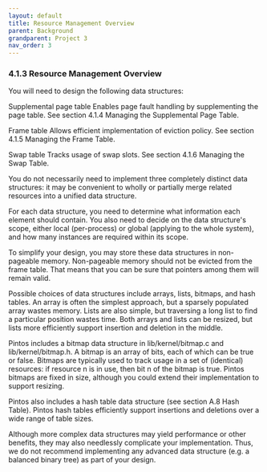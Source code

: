 ```yaml
---
layout: default
title: Resource Management Overview
parent: Background
grandparent: Project 3
nav_order: 3
---
```


### 4.1.3 Resource Management Overview

You will need to design the following data structures:

Supplemental page table
Enables page fault handling by supplementing the page table. See section 4.1.4 Managing the Supplemental Page Table.

Frame table
Allows efficient implementation of eviction policy. See section 4.1.5 Managing the Frame Table.

Swap table
Tracks usage of swap slots. See section 4.1.6 Managing the Swap Table.

You do not necessarily need to implement three completely distinct data structures: it may be convenient to wholly or partially merge related resources into a unified data structure.

For each data structure, you need to determine what information each element should contain. You also need to decide on the data structure's scope, either local (per-process) or global (applying to the whole system), and how many instances are required within its scope.

To simplify your design, you may store these data structures in non-pageable memory. Non-pageable memory should not be evicted from the frame table. That means that you can be sure that pointers among them will remain valid.

Possible choices of data structures include arrays, lists, bitmaps, and hash tables. An array is often the simplest approach, but a sparsely populated array wastes memory. Lists are also simple, but traversing a long list to find a particular position wastes time. Both arrays and lists can be resized, but lists more efficiently support insertion and deletion in the middle.

Pintos includes a bitmap data structure in lib/kernel/bitmap.c and lib/kernel/bitmap.h. A bitmap is an array of bits, each of which can be true or false. Bitmaps are typically used to track usage in a set of (identical) resources: if resource n is in use, then bit n of the bitmap is true. Pintos bitmaps are fixed in size, although you could extend their implementation to support resizing.

Pintos also includes a hash table data structure (see section A.8 Hash Table). Pintos hash tables efficiently support insertions and deletions over a wide range of table sizes.

Although more complex data structures may yield performance or other benefits, they may also needlessly complicate your implementation. Thus, we do not recommend implementing any advanced data structure (e.g. a balanced binary tree) as part of your design.
